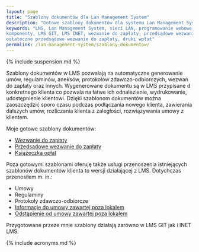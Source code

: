 ```yaml
---
layout: page
title: "Szablony dokumentów dla Lan Management System"
description: "Gotowe szablony dokumentów dla systemu Lan Management System"
keywords: "LMS, Lan Management System, sieci LAN, programowanie webowe, dodatki, 
komponenty, LMS GIT, LMS INET, wezwanie do zapłaty, przedsądowe wezwanie do zapłaty, 
ostateczne przedsądowe wezwanie do zapłaty, druki wpłat"
permalink: /lan-management-system/szablony-dokumentow/
---
```


{% include suspension.md %}

Szablony dokumentów w LMS pozwalają na automatyczne generowanie umów, regulaminów,
aneksów, protokołów zdawczo-odbiorczych, wezwań do zapłaty oraz innych. Wygenerowane
dokumentu są w LMS przypisane d konkretnego klienta co pozwala na łatwe ich 
odnalezienie, wydrukowanie, udostępnienie klientowi. Dzięki szablonom dokumentów
można zaoszczędzić sporo czasu podczas podłączania nowego klienta, zawierania 
dalszych umów, rozliczania klienta z zaległości, rozwiązywania umowy z klientem.

Moje gotowe szablony dokumentów:

 * [Wezwanie do zapłaty](./szablony-dokumentow/wezwanie-do-zaplaty)
 * [Przedsądowe wezwanie do zapłaty](./szablony-dokumentow/przedsadowe-wezwanie-do-zaplaty)
 * [Książeczka opłat](./szablony-dokumentow/ksiazeczka-oplat)

Poza gotowymi szablonami oferuję także usługi przenoszenia istniejących szablonów 
dokumentów klienta to wersji działającej z LMS. Dotychczas przenosiłem m. in.:

 * Umowy
 * Regulaminy
 * Protokoły zdawczo-odbiorcze
 * [Informacje do umowy zawartej poza lokalem](./szablony-dokumentow/informacje-do-umowy-zawartej-poza-lokalem)
 * [Odstąpienie od umowy zawartej poza lokalem](./szablony-dokumentow/odstapienie-od-umowy-zawartej-poza-lokalem)

Przygotowane przeze mnie szablony działają zarówno w LMS GIT jak i INET LMS.

{% include acronyms.md %}

